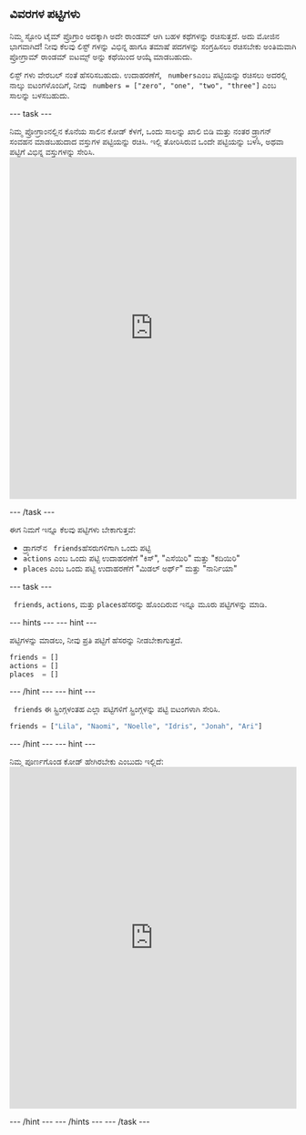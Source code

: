 ## ವಿವರಗಳ ಪಟ್ಟಿಗಳು

ನಿಮ್ಮ ಸ್ಟೋರಿ ಟೈಮ್ ಪ್ರೊಗ್ರಾಂ ಅದಕ್ಕಾಗಿ ಅದೇ ರಾಂಡಮ್ ಆಗಿ ಬಹಳ ಕಥೆಗಳನ್ನು ರಚಿಸುತ್ತದೆ. ಅದು ಮೋಜಿನ ಭಾಗವಾಗಿದೆ! ನೀವು ಕೆಲವು ಲಿಸ್ಟ್ ಗಳನ್ನು ವಿಭಿನ್ನ ಹಾಗೂ ತಮಾಷೆ ಪದಗಳನ್ನು ಸಂಗ್ರಹಿಸಲು ರಚಿಸಬೇಕು ಅಂತಿಮವಾಗಿ ಪ್ರೋಗ್ರಾಮ್ ರಾಂಡಮ್ ಐಟಮ್ಸ್ ಅನ್ನು ಕಥೆಯಿಂದ ಆಯ್ಕೆ ಮಾಡಬಹುದು.

ಲಿಸ್ಟ್ ಗಳು ವೇರಬಲ್ ನಂತೆ ಹೆಸರಿಸಬಹುದು. ಉದಾಹರಣೆಗೆ, ` numbers`ಎಂಬ ಪಟ್ಟಿಯನ್ನು ರಚಿಸಲು ಅದರಲ್ಲಿ ನಾಲ್ಕು ಐಟಂಗಳೊಂದಿಗೆ, ನೀವು ` numbers = ["zero", "one", "two", "three"]` ಎಂಬ ಸಾಲನ್ನು ಬಳಸಬಹುದು.

\--- task \---

ನಿಮ್ಮ ಪ್ರೋಗ್ರಾಂನಲ್ಲಿನ ಕೊನೆಯ ಸಾಲಿನ ಕೋಡ್ ಕೆಳಗೆ, ಒಂದು ಸಾಲನ್ನು ಖಾಲಿ ಬಿಡಿ ಮತ್ತು ನಂತರ ಡ್ರ್ಯಾಗನ್ ಸಂವಹನ ಮಾಡಬಹುದಾದ ವಸ್ತುಗಳ ಪಟ್ಟಿಯನ್ನು ರಚಿಸಿ. ಇಲ್ಲಿ ತೋರಿಸಿರುವ ಒಂದೇ ಪಟ್ಟಿಯನ್ನು ಬಳಸಿ, ಅಥವಾ ಪಟ್ಟಿಗೆ ವಿಭಿನ್ನ ವಸ್ತುಗಳನ್ನು ಸೇರಿಸಿ. <iframe src="https://trinket.io/embed/python/234f6ed347" width="100%" height="600" frameborder="0" marginwidth="0" marginheight="0" allowfullscreen mark="crwd-mark"></iframe> 

\--- /task \---

ಈಗ ನಿಮಗೆ ಇನ್ನೂ ಕೆಲವು ಪಟ್ಟಿಗಳು ಬೇಕಾಗುತ್ತವೆ:

- ಡ್ರ್ಯಾಗನ್‌ನ ` friends`ಹೆಸರುಗಳಿಗಾಗಿ ಒಂದು ಪಟ್ಟಿ
- ` actions ` ಎಂಬ ಒಂದು ಪಟ್ಟಿ ಉದಾಹರಣೆಗೆ "ಕಿಸ್", "ಎಸೆಯಿರಿ" ಮತ್ತು "ಕದಿಯಿರಿ"
- ` places ` ಎಂಬ ಒಂದು ಪಟ್ಟಿ ಉದಾಹರಣೆಗೆ "ಮಿಡಲ್ ಅರ್ಥ್" ಮತ್ತು "ನಾರ್ನಿಯಾ"

\--- task \---

` friends`, ` actions `, ಮತ್ತು ` places `ಹೆಸರನ್ನು ಹೊಂದಿರುವ ಇನ್ನೂ ಮೂರು ಪಟ್ಟಿಗಳನ್ನು ಮಾಡಿ.

\--- hints \--- \--- hint \---

ಪಟ್ಟಿಗಳನ್ನು ಮಾಡಲು, ನೀವು ಪ್ರತಿ ಪಟ್ಟಿಗೆ ಹೆಸರನ್ನು ನೀಡಬೇಕಾಗುತ್ತದೆ.

```python
friends = []
actions = []
places  = []
```

\--- /hint \--- \--- hint \---

` friends` ಈ ಸ್ಟ್ರಿಂಗ್ಗಳಂತಹ ಎಲ್ಲಾ ಪಟ್ಟಿಗಳಿಗೆ ಸ್ಟ್ರಿಂಗ್ಗಳನ್ನು ಪಟ್ಟಿ ಐಟಂಗಳಾಗಿ ಸೇರಿಸಿ.

```python
friends = ["Lila", "Naomi", "Noelle", "Idris", "Jonah", "Ari"]
```

\--- /hint \--- \--- hint \---

ನಿಮ್ಮ ಪೂರ್ಣಗೊಂಡ ಕೋಡ್ ಹೇಗಿರಬೇಕು ಎಂಬುದು ಇಲ್ಲಿದೆ: <iframe src="https://trinket.io/embed/python/5e264dd3e2" width="100%" height="600" frameborder="0" marginwidth="0" marginheight="0" allowfullscreen mark="crwd-mark"></iframe> 

\--- /hint \--- \--- /hints \--- \--- /task \---
